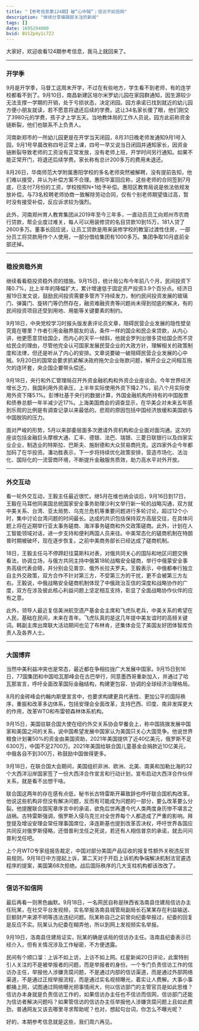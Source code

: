 ```yaml
---
title: "【参考信息第124期】破“心中贼”；信访不如信网"
description: "继续分享编辑部关注的新闻"
tags: []
date: 1695294000
bvid: BV1Zp4y1c7ZJ
---
```

大家好，欢迎收看124期参考信息，我马上就回来了。


---
### 开学季

9月是开学季，马督工这周末开学，不过在有些地方，学生看不到老师，有的连学校都看不到了。9月10日，南昌新建区培尔米罗幼儿园在家园群通知，因生源较少无法支撑一学期的开销，处于亏损状态，决定闭园。园方承诺已找到就近的幼儿园方便小朋友就读，若不愿意将退还后续的学费。这让34名家长傻了眼，他们刚交了3980元的学费，孩子才上学五天。当地教体局的工作人员说，园方此前称资金链断裂，他们也联系不上负责人。


河南新郑市的一所幼儿园更是在开学当天闭园，8月31日晚老师发通知9月1号入园，9月1号早晨改称四号正常上课，四号一早又说当日闭园并通知家长，因资金链断裂导致老师的工资没有正常发放，没有老师上班，开学时间另行通知。如果不能正常开门，将退还后续学费。家长称有总计200多万的费用未退还。


8月26日，华南师范大学附属惠阳学校的多名老师突然被解聘，没有提前告知，他们难以接受，并认为补偿方案不合理。惠阳华富回应称，这些老师的合同签到7月底，已支付7月份的工资，学校按照N+1给予补偿。惠阳区教育局说是依法依规发放补偿，与73名校聘老师协商一致解除劳动合同，仅有个别老师期望值过高，暂时没有接受补偿，反应诉求较为强烈。


此外，河南郑州育人教育集团从2019年至今三年多，一直动员员工向郑州市农商行贷款，帮企业度过难关，每人可以用装修贷的名目贷款10到15万，181人贷了2600多万。董事长回应说，让员工贷款是用来装修学校的教室过渡性住房，一部分员工将贷款用作个人使用，一部分借给集团有1000多万。集团争取10月底前全部还掉。


---
### 稳投资稳外资

继续看看稳投资稳外资的措施。9月15日，统计局公布今年前八个月，民间投资下降0.7%，比上半年的降幅扩大，累计增速低于固定资产投资3.9个百分点。经济日报19日发文说，鼓励民间投资需要多管齐下持续发力，制约民间投资发展的玻璃门、弹簧门、旋转门等仍然存在，融资难融资贵等问题尚未得到彻底的解决，有的民间投资项目还受到用地、用能等关键要素的制约。


9月18日，中央党校学习时报头版发表评论员文章，阻碍民营企业发展的隐性壁垒究竟在哪里？作者引用金融界朋友的话，条件一样的国企和民企来贷款，从内心讲，他更愿意贷给国企，而内心的天平一倾斜，他就会罗列出很多贷给国企而不贷给民企的理由，尽管他完全认可国家发展民营企业的大政方针，理解相关的政策制度和法律，但还是听从了内心的安排。文章说要破一破阻碍民营企业发展的心中贼。9月20日的国常会要求抓紧解决政府拖欠企业账款问题，解开企业之间相互拖欠的连环套，央企国企要带头偿还。


9月18日，央行和外汇管理局召开外资金融机构和外资企业座谈会。今年世界经济增长乏力，我国利用外资承压，上半年实际使用外资下降2.7%，前八个月实际使用外资下降5.1%。彭博社基于央行的数据计算，外国金融机构所持有的中国股票和债券总额一年半减少近17%。上海美国商会的调查显示，在华美企对未来五年感到乐观的比例是有调查记录以来最低的。悲观的原因包括中国经济放缓和美国欲与中国脱钩的压力。


面对严峻的形势，5月以来部委层面多次邀请外资机构和企业面对面沟通。这次的座谈包括金融巨头摩根大通、汇丰、德银、法巴、瑞银、三菱日联银行以及四家实业企业，制造业的特斯拉、巴斯夫、施耐德和大众贸易商托克。这四家外企今年都加码了在华投资。潘功胜表示，下一步将持续优化政策安排，营造市场化、法治化、国际化的一流营商环境，不断提升金融服务质效，助力高水平对外开放。

---
### 外交互动

看一轮外交互动，王毅主任最近很忙。继5月在维也纳会谈后，9月16日到17日，王毅在马耳他同美国总统国家安全事务助理沙利文举行新一轮的战略沟通，双方就中美关系、台湾、亚太局势、乌克兰危机等重要问题进行多轮讨论，超过12个小时，集中讨论台湾问题的时间最长。达成的共识包括保持双方高层交往，在具体问题上将在近期举行亚太事务磋商、海洋事务磋商和外交政策磋商。此外，计划在人工智能领域对话，进一步支持和便利两国人员来往。中美常态化的磋商机制在特朗普时期被破坏，现在逐步恢复。之前中美商务部长已经达成了磋商机制。


18日，王毅主任马不停蹄赶往莫斯科对表，对俄共同关心的国际和地区问题交换看法，协调立场，与俄方共同主持中俄第18轮战略安全磋商，举行中俄蒙安全事务高级代表会晤，并分别会见普京、俄外长拉夫罗夫。王毅表示，中俄都奉行独立自主外交政策，双方合作不针对第三方，不受第三方的干扰，更不会被第三方左右。王毅说，中俄战略安全磋商机制体现了中俄政治互信的深度和战略协作的广度，双方在涉及彼此核心利益问题上坚定相互支持，彰显了全面战略协作伙伴的应有之意。


此外，领导人最近复信美洲航空遗产基金会主席和飞虎队老兵，中美关系的希望在人民，基础在民间，未来在青年。飞虎队真的是这几年提中美友谊时的高频关键词。韩副主席出席联大活动期间也见了布林肯，还集体会见了美国友好团体智库负责人及各界人士。


---
### 大国博弈

当然中美利益冲突也是常态，最近都在争相拉拢广大发展中国家。9月15日到16日，77国集团和中国哈瓦那峰会在古巴举行，同意墨西哥重新加入，并通过了哈瓦那宣言，呼吁全面改革国际金融结构，构建更包容、协调的全球经济治理格局。


8月的金砖峰会约翰内斯堡宣言中，也要求构建更具代表性、更加公平的国际秩序，重振和改革多边体系，包括安理会全面改革，支持巴西、印度、南非发挥更大的作用，改革WTO和布雷顿森林体系机构。


9月15日，美国驻联合国大使在纽约外交关系协会早餐会上，称中国挑拨发展中国家和美国之间的关系，说中国希望发展中国家认为美国只关心大国竞争。他说世界粮食计划署50%的资金由美国资助，2021年美国提供了近40亿美元，俄罗斯不足6300万，中国不足2700万。2021年美国给联合国儿童基金会捐款近10亿美元，中俄各自不到300万，称鼓励中国做得更多。


9月18日，在联合国大会期间，美国组织非洲、欧洲、北美、南美和加勒比海的32个大西洋沿岸国家签了一份大西洋合作宣言和行动计划，宣布启动大西洋合作伙伴关系，就是看不出想干啥。


联合国这两年的存在感有点低，秘书长古特雷斯开幕致辞也呼吁联合国机构改革。他说这些机构非但没有解决问题，反而有可能成为问题的一部分，要么改革要么分裂。他提醒联合国宪章序言中的承诺，欲免后世再遭今代人类两度身历惨不堪言之战祸。古特雷斯强调，俄罗斯入侵乌克兰对全世界每个人都造成了严重的影响。拜登提及增设安理会常任理事国席位，泽连斯基也提到改革否决权，呼吁世界各国应共同反对俄罗斯侵略，还借普利戈任之死说，若还有人相信普京的承诺，就去问问普利戈任吧。


上个月WTO专家组报告裁定，中国对部分美国产品征收的报复性额外关税违反贸易规则。9月18日中方提起上诉，第二天对于开启上诉机构争端解决机制法官遴选程序的提案，美国第68次拒绝。战后国际秩序的几大支柱机构都该改改了。


---
### 信访不如信网

最后再看一则黑色幽默。9月18日，一名网民自称是陕西省洛南县住建局信访办主任阮某，在社交平台发视频，实名举报洛南县城管局副局长石某某存在利益输送、巨额财产来源不明等违法违纪问题。阮某称自己之前曾向纪委举报过，纪委的回复是反应不实。阮某认为纪委在糊弄他，所以到网上发视频实名举报。


9月19日，洛南县住建局证实，阮某的确是该局的信访办主任。洛南县纪委表示已经介入，但有关情况涉及工作秘密，不方便透露。


民间有个顺口溜：上诉不如上访，上访不如上网。红星新闻20日评论，此案特别引人关注的不是被举报者的问题，而是举报者的身份。一个专门负责信访工作的信访办主任，举报他人涉嫌贪腐问题，不是通过内部的信访渠道，而是通过外部网络渠道，不是通过正规举报流程，而是通过实名视频曝光，着实让人费解。大事小事都捅上网，试图通过网络曝光把事情闹大，何以信访部门的主管官员是如此思维？信访办本身就是负责信访工作的，如果信访办主任也不信访而信网，信访部门还能为信访者解决问题吗？如果管信访的信访办主任举报他人涉嫌贪腐问题上且如此费劲，普通网友又该去哪里寻求帮助呢？也对，想起句台词，你怎么不曝光呢？


好的，本期参考信息就是这些，我们周六再见。

